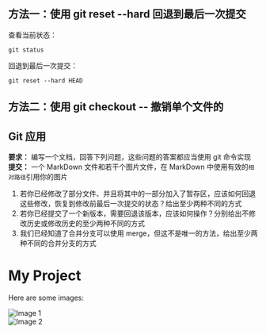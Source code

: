 ## 方法一：使用 git reset --hard 回退到最后一次提交

查看当前状态：

    git status

回退到最后一次提交：

    git reset --hard HEAD

## 方法二：使用 git checkout -- 撤销单个文件的

## Git 应用

**要求：** 编写一个文档，回答下列问题，这些问题的答案都应当使用 git 命令实现  
**提交：** 一个 MarkDown 文件和若干个图片文件，在 MarkDown 中使用有效的`相对路径`引用你的图片

1. 若你已经修改了部分文件、并且将其中的一部分加入了暂存区，应该如何回退这些修改，恢复到修改前最后一次提交的状态？给出至少两种不同的方式
1. 若你已经提交了一个新版本，需要回退该版本，应该如何操作？分别给出不修改历史或修改历史的至少两种不同的方式
1. 我们已经知道了合并分支可以使用 merge，但这不是唯一的方法，给出至少两种不同的合并分支的方式

# My Project  
  
Here are some images:  
  
![Image 1](images/image1.png)  
![Image 2](images/image2.png)    





